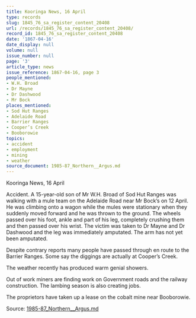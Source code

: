 ```yaml
---
title: Kooringa News, 16 April
type: records
slug: 1845_76_sa_register_content_20408
url: /records/1845_76_sa_register_content_20408/
record_id: 1845_76_sa_register_content_20408
date: '1867-04-16'
date_display: null
volume: null
issue_number: null
page: '3'
article_type: news
issue_reference: 1867-04-16, page 3
people_mentioned:
- W.H. Broad
- Dr Mayne
- Dr Dashwood
- Mr Bock
places_mentioned:
- Sod Hut Ranges
- Adelaide Road
- Barrier Ranges
- Cooper’s Creek
- Booborowie
topics:
- accident
- employment
- mining
- weather
source_document: 1985-87_Northern__Argus.md
---
```


Kooringa News, 16 April

Accident.  A 15-year-old son of Mr W.H. Broad of Sod Hut Ranges was walking with a mule team on the Adelaide Road near Mr Bock’s on 12 April.  He was climbing onto a wagon while the mules were stationary when they suddenly moved forward and he was thrown to the ground.  The wheels passed over his foot, ankle and part of his leg, completely crushing them and then passed over his wrist.  The victim was taken to Dr Mayne and Dr Dashwood and the leg was immediately amputated.  The arm has not yet been amputated.

Despite contrary reports many people have passed through en route to the Barrier Ranges.  Some say the diggings are actually at Cooper’s Creek.

The weather recently has produced warm genial showers.

Out of work miners are finding work on Government roads and the railway construction.  The lambing season is also creating jobs.

The proprietors have taken up a lease on the cobalt mine near Booborowie.

Source: [1985-87_Northern__Argus.md](/downloads/markdown/1985-87_Northern__Argus.md)
